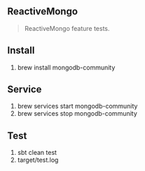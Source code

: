 ReactiveMongo
-------------
>ReactiveMongo feature tests.

Install
-------
1. brew install mongodb-community

Service
-------
1. brew services start mongodb-community
2. brew services stop mongodb-community

Test
----
1. sbt clean test
2. target/test.log
